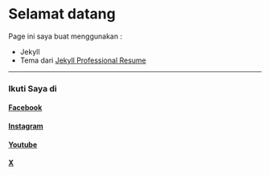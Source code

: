 # Selamat datang

Page ini saya buat menggunakan :

- Jekyll
- Tema dari [Jekyll Professional Resume](https://github.com/byanko55/jekyll-professional-resume)

---

### Ikuti Saya di

#### [Facebook](https://www.facebook.com/havied2)

#### [Instagram](https://www.instagram.com/haviedzmiftah)

#### [Youtube](https://www.youtube.com/haviedzmiftah)

#### [X](https://x.com/haviedzmiftah)
